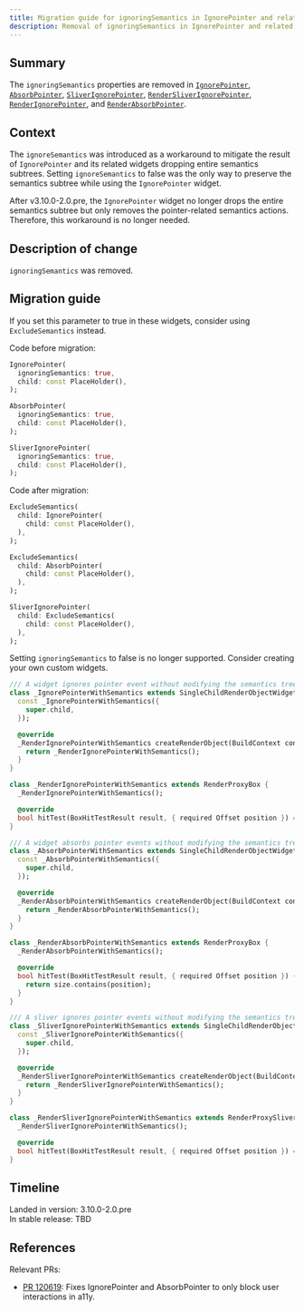 ```yaml
---
title: Migration guide for ignoringSemantics in IgnorePointer and related classes
description: Removal of ignoringSemantics in IgnorePointer and related classes.
---
```


## Summary

The `ignoringSemantics` properties are removed in [`IgnorePointer`][],
[`AbsorbPointer`][], [`SliverIgnorePointer`][], [`RenderSliverIgnorePointer`][],
[`RenderIgnorePointer`][], and [`RenderAbsorbPointer`][].

## Context

The `ignoreSemantics` was introduced as a workaround to mitigate the result of
`IgnorePointer` and its related widgets dropping entire semantics subtrees.
Setting `ignoreSemantics` to false was the only way to preserve the semantics
subtree while using the `IgnorePointer` widget.

After v3.10.0-2.0.pre, the `IgnorePointer` widget no longer drops the entire semantics
subtree but only removes the pointer-related semantics actions. Therefore, this
workaround is no longer needed.

## Description of change

`ignoringSemantics` was removed.

## Migration guide

If you set this parameter to true in these widgets, consider using
`ExcludeSemantics` instead.

Code before migration:

```dart
IgnorePointer(
  ignoringSemantics: true,
  child: const PlaceHolder(),
);

AbsorbPointer(
  ignoringSemantics: true,
  child: const PlaceHolder(),
);

SliverIgnorePointer(
  ignoringSemantics: true,
  child: const PlaceHolder(),
);
```

Code after migration:

```dart
ExcludeSemantics(
  child: IgnorePointer(
    child: const PlaceHolder(),
  ),
);

ExcludeSemantics(
  child: AbsorbPointer(
    child: const PlaceHolder(),
  ),
);

SliverIgnorePointer(
  child: ExcludeSemantics(
    child: const PlaceHolder(),
  ),
);
```

Setting `ignoringSemantics` to false is no longer supported.
Consider creating your own custom widgets.

```dart
/// A widget ignores pointer event without modifying the semantics tree.
class _IgnorePointerWithSemantics extends SingleChildRenderObjectWidget {
  const _IgnorePointerWithSemantics({
    super.child,
  });

  @override
  _RenderIgnorePointerWithSemantics createRenderObject(BuildContext context) {
    return _RenderIgnorePointerWithSemantics();
  }
}

class _RenderIgnorePointerWithSemantics extends RenderProxyBox {
  _RenderIgnorePointerWithSemantics();

  @override
  bool hitTest(BoxHitTestResult result, { required Offset position }) => false;
}

/// A widget absorbs pointer events without modifying the semantics tree.
class _AbsorbPointerWithSemantics extends SingleChildRenderObjectWidget {
  const _AbsorbPointerWithSemantics({
    super.child,
  });

  @override
  _RenderAbsorbPointerWithSemantics createRenderObject(BuildContext context) {
    return _RenderAbsorbPointerWithSemantics();
  }
}

class _RenderAbsorbPointerWithSemantics extends RenderProxyBox {
  _RenderAbsorbPointerWithSemantics();

  @override
  bool hitTest(BoxHitTestResult result, { required Offset position }) {
    return size.contains(position);
  }
}

/// A sliver ignores pointer events without modifying the semantics tree.
class _SliverIgnorePointerWithSemantics extends SingleChildRenderObjectWidget {
  const _SliverIgnorePointerWithSemantics({
    super.child,
  });

  @override
  _RenderSliverIgnorePointerWithSemantics createRenderObject(BuildContext context) {
    return _RenderSliverIgnorePointerWithSemantics();
  }
}

class _RenderSliverIgnorePointerWithSemantics extends RenderProxySliver {
  _RenderSliverIgnorePointerWithSemantics();

  @override
  bool hitTest(BoxHitTestResult result, { required Offset position }) => false;
}
```

## Timeline

Landed in version: 3.10.0-2.0.pre<br>
In stable release: TBD

## References

Relevant PRs:

* [PR 120619][]: Fixes IgnorePointer and AbsorbPointer to only block user
  interactions in a11y.

[PR 120619]: {{site.repo.flutter}}/pull/120619
[`IgnorePointer`]: {{site.api}}/flutter/widgets/IgnorePointer-class.html
[`AbsorbPointer`]: {{site.api}}/flutter/widgets/AbsorbPointer-class.html
[`SliverIgnorePointer`]: {{site.api}}/flutter/widgets/SliverIgnorePointer-class.html
[`RenderSliverIgnorePointer`]: {{site.api}}/flutter/rendering/RenderSliverIgnorePointer-class.html
[`RenderIgnorePointer`]: {{site.api}}/flutter/rendering/RenderIgnorePointer-class.html
[`RenderAbsorbPointer`]: {{site.api}}/flutter/rendering/RenderAbsorbPointer-class.html
